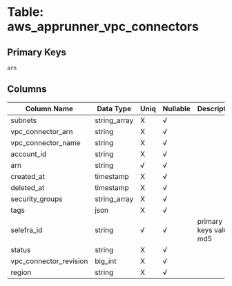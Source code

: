 # Table: aws_apprunner_vpc_connectors

## Primary Keys 

```
arn
```


## Columns 

|  Column Name   |  Data Type  | Uniq | Nullable | Description | 
|  ----  | ----  | ----  | ----  | ---- | 
| subnets | string_array | X | √ |  | 
| vpc_connector_arn | string | X | √ |  | 
| vpc_connector_name | string | X | √ |  | 
| account_id | string | X | √ |  | 
| arn | string | √ | √ |  | 
| created_at | timestamp | X | √ |  | 
| deleted_at | timestamp | X | √ |  | 
| security_groups | string_array | X | √ |  | 
| tags | json | X | √ |  | 
| selefra_id | string | √ | √ | primary keys value md5 | 
| status | string | X | √ |  | 
| vpc_connector_revision | big_int | X | √ |  | 
| region | string | X | √ |  | 


